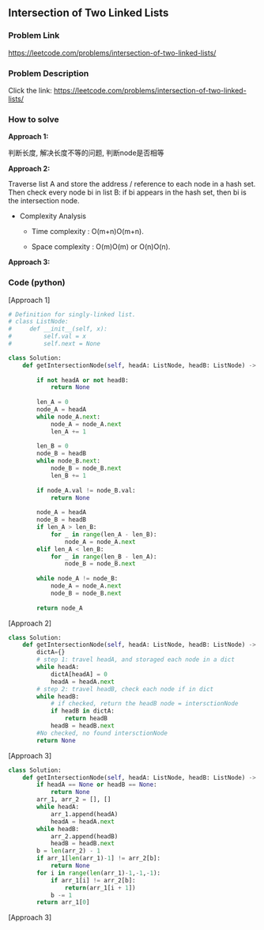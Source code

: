 ## Intersection of Two Linked Lists

### Problem Link

https://leetcode.com/problems/intersection-of-two-linked-lists/

### Problem Description 

Click the link: https://leetcode.com/problems/intersection-of-two-linked-lists/

### How to solve 

**Approach 1:**

判断长度, 解决长度不等的问题, 判断node是否相等

**Approach 2:**

Traverse list A and store the address / reference to each node in a hash set. Then check every node bi in list B: if bi appears in the hash set, then bi is the intersection node.

* Complexity Analysis

    - Time complexity : O(m+n)O(m+n).

    - Space complexity : O(m)O(m) or O(n)O(n).

**Approach 3:**



### Code (python)

[Approach 1]

```python
# Definition for singly-linked list.
# class ListNode:
#     def __init__(self, x):
#         self.val = x
#         self.next = None

class Solution:
    def getIntersectionNode(self, headA: ListNode, headB: ListNode) -> ListNode:
        
        if not headA or not headB:
            return None
        
        len_A = 0
        node_A = headA
        while node_A.next:
            node_A = node_A.next
            len_A += 1
            
        len_B = 0
        node_B = headB
        while node_B.next:
            node_B = node_B.next
            len_B += 1
            
        if node_A.val != node_B.val:
            return None
        
        node_A = headA
        node_B = headB
        if len_A > len_B:
            for _ in range(len_A - len_B):
                node_A = node_A.next
        elif len_A < len_B:
            for _ in range(len_B - len_A):
                node_B = node_B.next
                
        while node_A != node_B:
            node_A = node_A.next
            node_B = node_B.next
        
        return node_A
```

[Approach 2]

```python
class Solution:
    def getIntersectionNode(self, headA: ListNode, headB: ListNode) -> ListNode:
        dictA={}
        # step 1: travel headA, and storaged each node in a dict
        while headA:
            dictA[headA] = 0
            headA = headA.next
        # step 2: travel headB, check each node if in dict 
        while headB:
            # if checked, return the headB node = intersctionNode
            if headB in dictA:
                return headB
            headB = headB.next
        #No checked, no found intersctionNode
        return None
```


[Approach 3]

```python
class Solution:
    def getIntersectionNode(self, headA: ListNode, headB: ListNode) -> ListNode:
        if headA == None or headB == None:
            return None
        arr_1, arr_2 = [], []
        while headA:
            arr_1.append(headA)
            headA = headA.next
        while headB:
            arr_2.append(headB)
            headB = headB.next
        b = len(arr_2) - 1 
        if arr_1[len(arr_1)-1] != arr_2[b]:
            return None
        for i in range(len(arr_1)-1,-1,-1):
            if arr_1[i] != arr_2[b]:
                return(arr_1[i + 1])
            b -= 1
        return arr_1[0]
```

[Approach 3]

```python

```